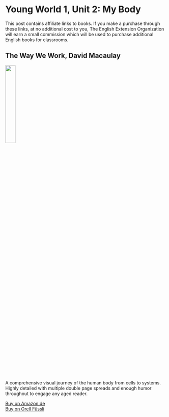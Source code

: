 # Young World 1, Unit 2: My Body
This post contains affiliate links to books. If you make a purchase through these links, at no additional cost to you, The English Extension Organization will earn a small commission which will be used to purchase additional English books for classrooms.


## The Way We Work, David Macaulay

<img src="https://i.imgur.com/9byDLFn.png" width="25%" />

A comprehensive visual journey of the human body from cells to systems. Highly detailed with multiple double page spreads and enough humor throughout to engage any aged reader.

<a href="https://www.amazon.de/-/en/David-Macaulay/dp/0618233784/ref=sr_1_1?crid=3LWMZNEQ41GJC&keywords=Way+We+Work+Macaulay&qid=1656343477&sprefix=way+we+work+macaulay%2Caps%2C314&sr=8-1"> Buy on Amazon.de</a>  
<a href="https://www.orellfuessli.ch/shop/home/artikeldetails/A1002858687">Buy on Orell Füssli</a>

<!--stackedit_data:
eyJoaXN0b3J5IjpbLTc1NDA2NjU2MCw0NTM5ODQxMzNdfQ==
-->